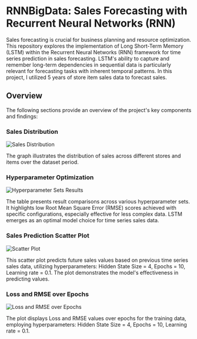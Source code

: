 # RNNBigData: Sales Forecasting with Recurrent Neural Networks (RNN)

Sales forecasting is crucial for business planning and resource optimization. This repository explores the implementation of Long Short-Term Memory (LSTM) within the Recurrent Neural Networks (RNN) framework for time series prediction in sales forecasting. LSTM's ability to capture and remember long-term dependencies in sequential data is particularly relevant for forecasting tasks with inherent temporal patterns. In this project, I utilized 5 years of store item sales data to forecast sales.

## Overview

The following sections provide an overview of the project's key components and findings:

### Sales Distribution

![Sales Distribution](https://github.com/ManaswiniS/RNNBigData/assets/37972357/c27d3e5f-619e-4e13-89ec-797a4f9ee445)

The graph illustrates the distribution of sales across different stores and items over the dataset period.

### Hyperparameter Optimization

![Hyperparameter Sets Results](https://github.com/ManaswiniS/RNNBigData/assets/37972357/a2524c0e-dbab-4b7d-b2da-f205cf0bd933)

The table presents result comparisons across various hyperparameter sets. It highlights low Root Mean Square Error (RMSE) scores achieved with specific configurations, especially effective for less complex data. LSTM emerges as an optimal model choice for time series sales data.

### Sales Prediction Scatter Plot

![Scatter Plot](https://github.com/ManaswiniS/RNNBigData/assets/37972357/ca202b6f-a171-4c49-a67f-2a9f5da2598d)

This scatter plot predicts future sales values based on previous time series sales data, utilizing hyperparameters: Hidden State Size = 4, Epochs = 10, Learning rate = 0.1. The plot demonstrates the model's effectiveness in predicting values.

### Loss and RMSE over Epochs

![Loss and RMSE over Epochs](https://github.com/ManaswiniS/RNNBigData/assets/37972357/1412ab2b-35b8-425c-9a72-57b8dfc0f31b)

The plot displays Loss and RMSE values over epochs for the training data, employing hyperparameters: Hidden State Size = 4, Epochs = 10, Learning rate = 0.1.
